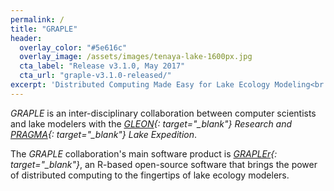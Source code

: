 ```yaml
---
permalink: /
title: "GRAPLE"
header:
  overlay_color: "#5e616c"
  overlay_image: /assets/images/tenaya-lake-1600px.jpg
  cta_label: "Release v3.1.0, May 2017"
  cta_url: "graple-v3.1.0-released/"
excerpt: 'Distributed Computing Made Easy for Lake Ecology Modeling<br /><br /> {::nomarkdown}<iframe src="https://ghbtns.com/github-btn.html?user=GRAPLE&type=follow&count=false&size=large" frameborder="0" scrolling="0" width="220px" height="30px"></iframe>{:/nomarkdown}'
---
```

*GRAPLE* is an inter-disciplinary collaboration between computer scientists and lake modelers with the *[GLEON](http://gleon.org/){: target="_blank"} Research and [PRAGMA](http://www.pragma-grid.net/){: target="_blank"} Lake Expedition*.

The *GRAPLE* collaboration's main software product is *[GRAPLEr](https://github.com/GRAPLE){: target="_blank"}*, an R-based open-source software that brings the power of distributed computing to the fingertips of lake ecology modelers.
